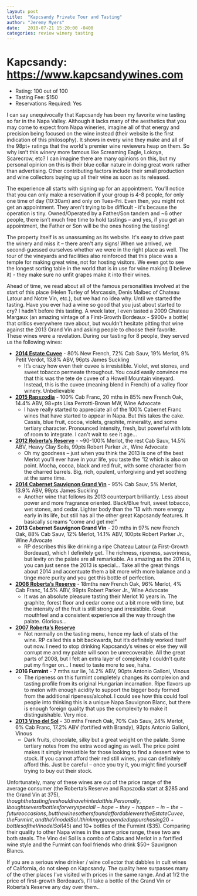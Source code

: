 ```yaml
---
layout: post
title:  "Kapcsandy Private Tour and Tasting"
author: "Jeremy Myers"
date:   2018-07-21 15:20:00 -0400
categories: review winery tasting
---
```

# **Kapcsandy**: <https://www.kapcsandywines.com>
* Rating: 100 out of 100
* Tasting Fee: $150
* Reservations Required: Yes

I can say unequivocally that Kapcsandy has been my favorite wine tasting so far in the Napa Valley.  Although it lacks many of the aesthetics that you may come to expect from Napa wineries, imagine all of that energy and precision being focused on the wine instead (their website is the first indication of this philosophy).  It shows in every wine they make and all of the 98pt+ ratings that the world's premier wine reviewers heap on them.  So why isn’t this winery more famous like Screaming Eagle, Lokoya, Scarecrow, etc?  I can imagine there are many opinions on this, but my personal opinion on this is their blue collar nature in doing great work rather than advertising.  Other contributing factors include their small production and wine collectors buying up all their wine as soon as its released.

The experience all starts with signing up for an appointment.  You’ll notice that you can only make a reservation if your group is 4-8 people, for only one time of day (10:30am) and only on Tues-Fri.  Even then, you might not get an appointment.  They aren't trying to be difficult - it's because the operation is tiny.  Owned/Operated by a Father/Son tandem and ~6 other people, there isn’t much free time to hold tastings – and yes, if you get an appointment, the Father or Son will be the ones hosting the tasting!

The property itself is as unassuming as its website.  It's easy to drive past the winery and miss it – there aren't any signs!  When we arrived, we second-guessed ourselves whether we were in the right place as well.  The tour of the vineyards and facilities also reinforced that this place was a temple for making great wine, not for hosting visitors.  We even got to see the longest sorting table in the world that is in use for wine making (I believe it) - they make sure no unfit grapes make it into their wines.

Ahead of time, we read about all of the famous personalities involved at the start of this place (Helen Turley of Marcassin, Denis Malbec of Chateau Latour and Notre Vin, etc.), but we had no idea why.  Until we started the tasting.  Have you ever had a wine so good that you just about started to cry?  I hadn't before this tasting.  A week later, I even tasted a 2009 Chateau Margaux (an amazing vintage of a First-Growth Bordeaux - $900+ a bottle) that critics everywhere rave about, but wouldn't hesitate pitting that wine against the 2013 Grand Vin and asking people to choose their favorite.  These wines were a revelation.  During our tasting for 8 people, they served us the following wines:

* [**2014 Estate Cuvee**](https://www.kapcsandywines.com/wines/All-Wines/2014-Estate-Cuv-e) - 80% New French, 72% Cab Sauv, 19% Merlot, 9% Petit Verdot, 13.8% ABV, 96pts James Suckling
  * It’s crazy how even their cuvee is irresistible.  Violet, wet stones, and sweet tobacco permeate throughout.  You could easily convince me that this was the tete de cuvee of a Howell Mountain vineyard.  Instead, this is the cuvee (meaning blend in French) of a valley floor winery.  Unbelievable
* [**2015 Rapszodia**](https://www.kapcsandywines.com/wines/All-Wines/2015-Rapszodia) - 100% Cab Franc, 20 mths in 85% new French Oak, 14.4% ABV, 98+pts Lisa Perrotti-Brown MW, Wine Advocate
  * I have really started to appreciate all of the 100% Cabernet Franc wines that have started to appear in Napa.  But this takes the cake.  Cassis, blue fruit, cocoa, violets, graphite, minerality, and some tertiary character.  Pronounced intensity, fresh, but powerful with lots of room to integrate.  I can't wait to see it age...
* [**2012 Roberta’s Reserve**](https://www.kapcsandywines.com/wines/All-Wines/2012-Roberta-s-Reserve) - ~90-100% Merlot, the rest Cab Sauv, 14.5% ABV, Heavy Clay Soils, 99pts Robert Parker Jr., Wine Advocate
  * Oh my goodness – just when you think the 2013 is one of the best Merlot you’ll ever have in your life, you taste the ’12 which is also on point.  Mocha, cocoa, black and red fruit, with some character from the charred barrels.  Big, rich, opulent, unforgiving and yet soothing at the same time.
* [**2014 Cabernet Sauvignon Grand Vin**](https://www.kapcsandywines.com/wines/All-Wines/2014-Cabernet-Sauvignon-Grand-Vin) - 95% Cab Sauv, 5% Merlot, 13.9% ABV, 99pts James Suckling
  * Another wine that follows its 2013 counterpart brilliantly.  Less about power and more fragrance oriented.  Black/Blue fruit, sweet tobacco, wet stones, and cedar.  Lighter body than the ’13 with more energy early in its life, but still has all the other great Kapcsandy features.  It basically screams “come and get me!”
* **2013 Cabernet Sauvignon Grand Vin** - 20 mths in 97% new French Oak, 88% Cab Sauv, 12% Merlot, 14.1% ABV, 100pts Robert Parker Jr., Wine Advocate
  * RP describes this like drinking a ripe Chateau Latour (a First-Growth Bordeaux), which I definitely get.  The richness, ripeness, savoriness, but levity on the palate are all remarkable.  As amazing as the 2014 is, you can just sense the 2013 is special...  Take all the great things about 2014 and accentuate them a bit more with more balance and a tinge more purity and you get this bottle of perfection.
* [**2008 Roberta’s Reserve**](https://www.kapcsandywines.com/wines/All-Wines/2008-Roberta-s-Reserve) - 18mths new French Oak, 96% Merlot, 4% Cab Franc, 14.5% ABV, 99pts Robert Parker Jr., Wine Advocate
  * It was an absolute pleasure tasting their Merlot 10 years in.  The graphite, forest floor and cedar come out a bit more with time, but the intensity of the fruit is still strong and irresistible.  Great mouthfeel and a consistent experience all the way through the palate.  Glorious...
* [**2007 Roberta’s Reserve**](https://www.kapcsandywines.com/wines/All-Wines/2007-Roberta-s-Reserve)
  * Not normally on the tasting menu, hence my lack of stats of the wine.  RP called this a bit backwards, but it’s definitely worked itself out now.  I need to stop drinking Kapcsandy’s wines or else they will corrupt me and my palate will soon be unrecoverable.  All the great parts of 2008, but I felt an extra layer of complexity I couldn’t quite put my finger on...  I need to taste more to see, haha.
* **2016 Furmint** - 7 mths sur lie, 14.2% ABV, 90pts Antonio Galloni, Vinous
  * The ripeness on this furmint completely changes its complexion and tasting profile from its original Hungarian incarnation.  Ripe flavors up to melon with enough acidity to support the bigger body formed from the additional ripeness/alcohol.  I could see how this could fool people into thinking this is a unique Napa Sauvignon Blanc, but there is enough foreign quality that ups the complexity to make it distinguishable.  Very nice.
* [**2013 Vino del Sol**](https://www.kapcsandywines.com/wines/All-Wines/2010-Vino-del-Sol) - 30 mths French Oak, 70% Cab Sauv, 24% Merlot, 6% Cab Franc, 17.2% ABV (fortified with Brandy), 93pts Antonio Galloni, Vinous
  * Dark fruits, chocolate, silky but a great weight on the palate.  Some tertiary notes from the extra wood aging as well.  The price point makes it simply irresistible for those looking to find a dessert wine to stock.  If you cannot afford their red still wines, you can definitely afford this.  Just be careful – once you try it, you might find yourself trying to buy out their stock.

Unfortunately, many of these wines are out of the price range of the average consumer (the Roberta’s Reserve and Rapszodia start at $285 and the Grand Vin at $375), though the tasting fee should have hinted at this.  Personally, I bought several bottles for very special I-hope-they-happen-in-the-future occasions, but the wines others found affordable were the Estate Cuvee, the Furmint, and the Vino del Sol.  I think my group ended up purchasing 20+ bottles of the Vino del Sol ($45) and 10+ bottles of the Furmint ($35).  Comparing their quality to other Napa wines in the same price range, these two are both steals.  The Vino del Sol is a combo of Cabs and Merlot in a fortified wine style and the Furmint can fool friends who drink $50+ Sauvignon Blancs.

If you are a serious wine drinker / wine collector that dabbles in cult wines of California, do not sleep on Kapcsandy.  The quality here surpasses many of the other places I’ve visited with prices in the same range.  And at 1/2 the price of first-growth Bordeaux’s, I’ll take a bottle of the Grand Vin or Roberta’s Reserve any day over them..
